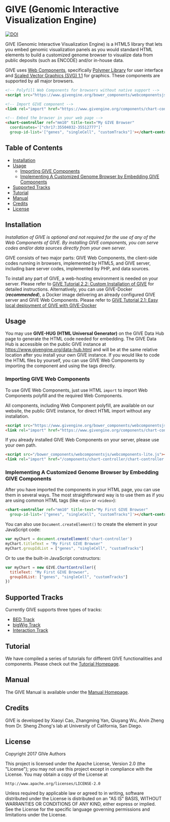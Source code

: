 # GIVE (Genomic Interactive Visualization Engine)

[![DOI](https://zenodo.org/badge/14942891.svg)](https://zenodo.org/badge/latestdoi/14942891)

GIVE (Genomic Interactive Visualization Engine) is a HTML5 library that lets you embed genomic visualization panels as you would standard HTML elements to build a customized genome browser to visualize data from public deposits (such as ENCODE) and/or in-house data.

GIVE uses [Web Components](https://www.webcomponents.org/), specifically [Polymer Library](https://www.polymer-project.org/) for user interface and [Scaled Vector Graphics (SVG) 1.1](https://www.w3.org/TR/SVG/) for graphics. These components are supported by all major browsers.

```html
<!-- Polyfill Web Components for browsers without native support -->
<script src="https://www.givengine.org/bower_components/webcomponentsjs/webcomponents-lite.js"></script>

<!-- Import GIVE component -->
<link rel="import" href="https://www.givengine.org/components/chart-controller/chart-controller.html">

<!-- Embed the browser in your web page -->
<chart-controller ref="mm10" title-text="My GIVE Browser"
  coordinates='["chr17:35504032-35512777"]'
  group-id-list='["genes", "singleCell", "customTracks"]'></chart-controller>
```

## Table of Contents
*   [Installation](#installation)
*   [Usage](#usage)
    *   [Importing GIVE Components](#importing-give-components)
    *   [Implementing A Customized Genome Browser by Embedding GIVE Components](#implementing-a-customized-genome-browser-by-embedding-give-components)
*   [Supported Tracks](#supported-tracks)
*   [Tutorial](#tutorial)
*   [Manual](#manual)
*   [Credits](#credits)
*   [License](#license)

## Installation

*Installation of GIVE is optional and not required for the use of any of the Web Components of GIVE. By installing GIVE components, you can serve codes and/or data sources directly from your own server.*

GIVE consists of two major parts: GIVE Web Components, the client-side codes running in browsers, implemented by HTML5, and GIVE server, including bare server codes, implemented by PHP, and data sources.

To install any part of GIVE, a web-hosting environment is needed on your server. Please refer to [GIVE Tutorial 2.2: Custom Installation of GIVE](tutorials/2.2-custom-installation.md) for detailed instructions. Alternatively, you can use GIVE-Docker (__*recommended*__), a Docker image delivering an already configured GIVE server and GIVE Web Components. Please refer to [GIVE Tutorial 2.1: Easy local deployment of GIVE with GIVE-Docker](tutorials/2.1-GIVE-Docker.md)

## Usage

You may use __GIVE-HUG (HTML Universal Generator)__ on the GIVE Data Hub page to generate the HTML code needed for embedding. The GIVE Data Hub is accessible on the public GIVE instance at <https://www.givengine.org/data-hub.html> and will be at the same relative location after you install your own GIVE instance. If you would like to code the HTML files by yourself, you can use GIVE Web Components by importing the component and using the tags directly.

### Importing GIVE Web Components

To use GIVE Web Components, just use HTML `import` to import Web Components polyfill and the required Web Components.

All components, including Web Component polyfill, are available on our website, the public GIVE instance, for direct HTML import without any installation.
```html
<script src="https://www.givengine.org/bower_components/webcomponentsjs/webcomponents-lite.js"></script>
<link rel="import" href="https://www.givengine.org/components/chart-controller/chart-controller.html">
```

If you already installed GIVE Web Components on your server, please use your own path.
```html
<script src="/bower_components/webcomponentsjs/webcomponents-lite.js"></script>
<link rel="import" href="/components/chart-controller/chart-controller.html">
```

### Implementing A Customized Genome Browser by Embedding GIVE Components

After you have imported the components in your HTML page, you can use them in several ways. The most straightforward way is to use them as if you are using common HTML tags (like `<div>` or `<video>`):
```html
<chart-controller ref="mm10" title-text="My First GIVE Browser"
  group-id-list='["genes", "singleCell", "customTracks"]'></chart-controller>
```

You can also use `Document.createElement()` to create the element in your JavaScript code:
```JavaScript
var myChart = document.createElement('chart-controller')
myChart.titleText = "My First GIVE Browser"
myChart.groupIdList = ["genes", "singleCell", "customTracks"]
```
Or to use the built-in JavaScript constructors:
```JavaScript
var myChart = new GIVE.ChartController({
  titleText: "My First GIVE Browser",
  groupIdList: ["genes", "singleCell", "customTracks"]
})
```

## Supported Tracks

Currently GIVE supports three types of tracks:
*   [BED Track](html/components/track-object/bed-track/)
*   [bigWig Track](html/components/track-object/bigwig-track/)
*   [Interaction Track](html/components/track-object/interaction-track/)

## Tutorial

We have compiled a series of tutorials for different GIVE functionalities and components. Please check out the [Tutorial Homepage](tutorials/Readme.md).

## Manual

The GIVE Manual is available under the [Manual Homepage](manuals/Readme.md).

## Credits

GIVE is developed by Xiaoyi Cao, Zhangming Yan, Qiuyang Wu, Alvin Zheng from Dr. Sheng Zhong's lab at University of California, San Diego.

## License

Copyright 2017 GIVe Authors

This project is licensed under the Apache License, Version 2.0 (the "License");
you may not use this project except in compliance with the License.
You may obtain a copy of the License at

    http://www.apache.org/licenses/LICENSE-2.0

Unless required by applicable law or agreed to in writing, software
distributed under the License is distributed on an "AS IS" BASIS,
WITHOUT WARRANTIES OR CONDITIONS OF ANY KIND, either express or implied.
See the License for the specific language governing permissions and
limitations under the License.
